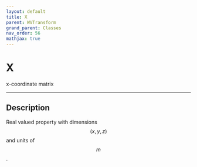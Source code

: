 ```yaml
---
layout: default
title: X
parent: WVTransform
grand_parent: Classes
nav_order: 56
mathjax: true
---
```


#  X

x-coordinate matrix


---

## Description
Real valued property with dimensions $$(x,y,z)$$ and units of $$m$$.


